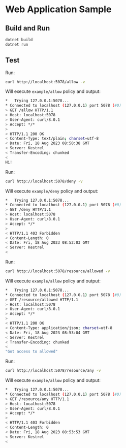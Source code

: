 # Web Application Sample

## Build and Run

```bash
dotnet build
dotnet run
```

## Test

Run:

```bash
curl http://localhost:5078/allow -v
```

Will execute `example/allow` policy and output:

```bash
*   Trying 127.0.0.1:5078...
* Connected to localhost (127.0.0.1) port 5078 (#0)
> GET /allow HTTP/1.1
> Host: localhost:5078
> User-Agent: curl/8.0.1
> Accept: */*
>
< HTTP/1.1 200 OK
< Content-Type: text/plain; charset=utf-8
< Date: Fri, 18 Aug 2023 08:50:38 GMT
< Server: Kestrel
< Transfer-Encoding: chunked
<
Hi!
```

Run:

```bash
curl http://localhost:5078/deny -v
```

Will execute `example/deny` policy and output:

```bash
*   Trying 127.0.0.1:5078...
* Connected to localhost (127.0.0.1) port 5078 (#0)
> GET /deny HTTP/1.1
> Host: localhost:5078
> User-Agent: curl/8.0.1
> Accept: */*
>
< HTTP/1.1 403 Forbidden
< Content-Length: 0
< Date: Fri, 18 Aug 2023 08:52:03 GMT
< Server: Kestrel
<
```

Run:

```bash
curl http://localhost:5078/resource/allowed -v
```

Will execute `example/allow` policy and output:

```bash
*   Trying 127.0.0.1:5078...
* Connected to localhost (127.0.0.1) port 5078 (#0)
> GET /resource/allowed HTTP/1.1
> Host: localhost:5078
> User-Agent: curl/8.0.1
> Accept: */*
>
< HTTP/1.1 200 OK
< Content-Type: application/json; charset=utf-8
< Date: Fri, 18 Aug 2023 08:53:04 GMT
< Server: Kestrel
< Transfer-Encoding: chunked
<
"Got access to allowed"
```

Run:

```bash
curl http://localhost:5078/resource/any -v
```

Will execute `example/allow` policy and output:

```bash
*   Trying 127.0.0.1:5078...
* Connected to localhost (127.0.0.1) port 5078 (#0)
> GET /resource/any HTTP/1.1
> Host: localhost:5078
> User-Agent: curl/8.0.1
> Accept: */*
>
< HTTP/1.1 403 Forbidden
< Content-Length: 0
< Date: Fri, 18 Aug 2023 08:53:53 GMT
< Server: Kestrel
<
```
